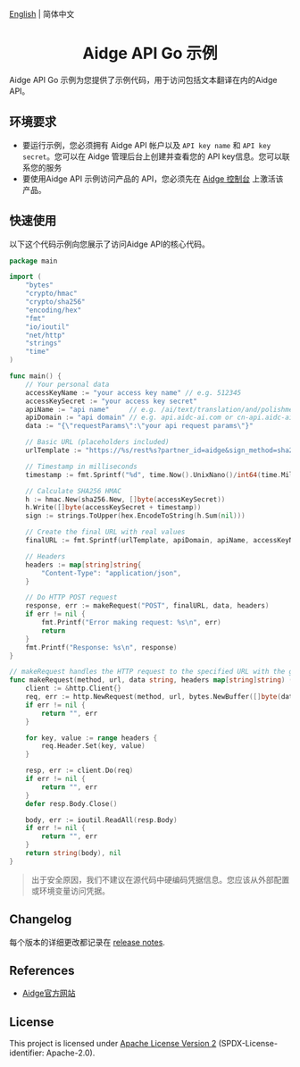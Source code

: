 [English](./README.md) | 简体中文

<p align="center">

<h1 align="center">Aidge API Go 示例</h1>

Aidge API Go 示例为您提供了示例代码，用于访问包括文本翻译在内的Aidge API。

## 环境要求

- 要运行示例，您必须拥有 Aidge API 帐户以及 `API key name` 和 `API key secret`。您可以在 Aidge 管理后台上创建并查看您的 API key信息。您可以联系您的服务
- 要使用Aidge API 示例访问产品的 API，您必须先在 [Aidge 控制台](https://www.aidge.com) 上激活该产品。

## 快速使用

以下这个代码示例向您展示了访问Aidge API的核心代码。

```go
package main

import (
	"bytes"
	"crypto/hmac"
	"crypto/sha256"
	"encoding/hex"
	"fmt"
	"io/ioutil"
	"net/http"
	"strings"
	"time"
)

func main() {
	// Your personal data
	accessKeyName := "your access key name" // e.g. 512345
	accessKeySecret := "your access key secret"
	apiName := "api name"     // e.g. /ai/text/translation/and/polishment
	apiDomain := "api domain" // e.g. api.aidc-ai.com or cn-api.aidc-ai.com
	data := "{\"requestParams\":\"your api request params\"}"

	// Basic URL (placeholders included)
	urlTemplate := "https://%s/rest%s?partner_id=aidge&sign_method=sha256&sign_ver=v2&app_key=%s&timestamp=%s&sign=%s"

	// Timestamp in milliseconds
	timestamp := fmt.Sprintf("%d", time.Now().UnixNano()/int64(time.Millisecond))

	// Calculate SHA256 HMAC
	h := hmac.New(sha256.New, []byte(accessKeySecret))
	h.Write([]byte(accessKeySecret + timestamp))
	sign := strings.ToUpper(hex.EncodeToString(h.Sum(nil)))

	// Create the final URL with real values
	finalURL := fmt.Sprintf(urlTemplate, apiDomain, apiName, accessKeyName, timestamp, sign)

	// Headers
	headers := map[string]string{
		"Content-Type": "application/json",
	}

	// Do HTTP POST request
	response, err := makeRequest("POST", finalURL, data, headers)
	if err != nil {
		fmt.Printf("Error making request: %s\n", err)
		return
	}
	fmt.Printf("Response: %s\n", response)
}

// makeRequest handles the HTTP request to the specified URL with the given data and headers
func makeRequest(method, url, data string, headers map[string]string) (string, error) {
	client := &http.Client{}
	req, err := http.NewRequest(method, url, bytes.NewBuffer([]byte(data)))
	if err != nil {
		return "", err
	}

	for key, value := range headers {
		req.Header.Set(key, value)
	}

	resp, err := client.Do(req)
	if err != nil {
		return "", err
	}
	defer resp.Body.Close()

	body, err := ioutil.ReadAll(resp.Body)
	if err != nil {
		return "", err
	}
	return string(body), nil
}

```

> 出于安全原因，我们不建议在源代码中硬编码凭据信息。您应该从外部配置或环境变量访问凭据。

## Changelog

每个版本的详细更改都记录在 [release notes](./ChangeLog.txt).


## References

- [Aidge官方网站](https://www.aidge.com/)

## License

This project is licensed under [Apache License Version 2](./LICENSE-2.0.txt) (SPDX-License-identifier: Apache-2.0).
